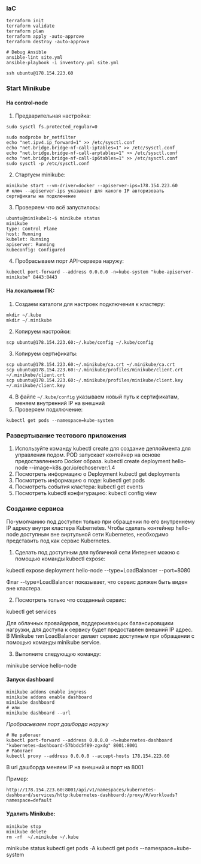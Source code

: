 
### IaC
```commandline
terraform init
terraform validate
terraform plan
terraform apply -auto-approve
terraform destroy -auto-approve

# Debug Ansible
ansible-lint site.yml
ansible-playbook -i inventory.yml site.yml

ssh ubuntu@178.154.223.60
```
### Start Minikube
####  На control-node

1. Предварительная настройка:

```commandline
sudo sysctl fs.protected_regular=0

sudo modprobe br_netfilter 
echo "net.ipv4.ip_forward=1" >> /etc/sysctl.conf
echo "net.bridge.bridge-nf-call-iptables=1" >> /etc/sysctl.conf
echo "net.bridge.bridge-nf-call-arptables=1" >> /etc/sysctl.conf
echo "net.bridge.bridge-nf-call-ip6tables=1" >> /etc/sysctl.conf
sudo sysctl -p /etc/sysctl.conf
```

2. Стартуем minikube:

```commandline
minikube start --vm-driver=docker --apiserver-ips=178.154.223.60
# ключ --apiserver-ips указывает для какого IP авторизовать сертификаты на подключение
```
3. Проверяем что всё запустилось:
```commandline
ubuntu@minikube1:~$ minikube status
minikube
type: Control Plane
host: Running
kubelet: Running
apiserver: Running
kubeconfig: Configured
```
4. Пробрасываем порт API-сервера наружу:

```commandline
kubectl port-forward --address 0.0.0.0 -n=kube-system "kube-apiserver-minikube" 8443:8443
```

#### На локальном ПК:
1. Создаем каталоги для настроек подключения к кластеру:

```commandline
mkdir ~/.kube
mkdir ~/.minikube
```
 
2. Копируем настройки: 

```commandline
scp ubuntu@178.154.223.60:~/.kube/config ~/.kube/config
```

3. Копируем сертификаты: 

```commandline
scp ubuntu@178.154.223.60:~/.minikube/ca.crt ~/.minikube/ca.crt
scp ubuntu@178.154.223.60:~/.minikube/profiles/minikube/client.crt ~/.minikube/client.crt
scp ubuntu@178.154.223.60:~/.minikube/profiles/minikube/client.key ~/.minikube/client.key
```
4. В файле `~/.kube/config` указываем новый путь к сертификатам, меняем внутренний IP на внешний 
5. Проверяем подключение:
```commandline
kubectl get pods --namespace=kube-system
```

### Развертывание тестового приложения
1. Используйте команду kubectl create для создание деплоймента для управления подом. POD запускает контейнер на основе предоставленного Docker образа.
kubectl create deployment hello-node --image=k8s.gcr.io/echoserver:1.4
2. Посмотреть информацию о Deployment
kubectl get deployments
3. Посмотреть информацию о поде:
kubectl get pods
4. Посмотреть события кластера:
kubectl get events
5. Посмотреть kubectl конфигурацию:
kubectl config view

### Создание сервиса
По-умолчанию под доступен только при обращении по его внутреннему IP адресу внутри кластера Kubernetes. 
Чтобы сделать контейнер hello-node доступным вне виртульной сети Kubernetes, необходимо представить под как сервис Kubernetes.

1. Сделать под доступным для публичной сети Интернет можно с помощью команды kubectl expose:

kubectl expose deployment hello-node --type=LoadBalancer --port=8080

Флаг --type=LoadBalancer показывает, что сервис должен быть виден вне кластера.

2. Посмотреть только что созданный сервис:

kubectl get services

Для облачных провайдеров, поддерживающих балансировщики нагрузки, для доступа к сервису будет предоставлен внешний IP адрес. 
В Minikube тип LoadBalancer делает сервис доступным при обращении с помощью команды minikube service.

3. Выполните следующую команду:

minikube service hello-node

#### Запуск dashboard
```commandline
minikube addons enable ingress
minikube addons enable dashboard
minikube dashboard
# или 
minikube dashboard --url
```

*Пробрасываем порт дашборда наружу*
```commandline
# Не работает
kubectl port-forward --address 0.0.0.0 -n=kubernetes-dashboard "kubernetes-dashboard-57bbdc5f89-zgxdg" 8001:8001
# Работает
kubectl proxy --address 0.0.0.0 --accept-hosts 178.154.223.60
```

В url дашборда меняем IP на внешний и порт на 8001

Пример:
```commandline
http://178.154.223.60:8001/api/v1/namespaces/kubernetes-dashboard/services/http:kubernetes-dashboard:/proxy/#/workloads?namespace=default
```

#### Удалить Minikube:
```commandline
minikube stop
minikube delete
rm -rf  ~/.minikube ~/.kube
```

minikube status
kubectl get pods -A
kubectl get pods --namespace=kube-system

